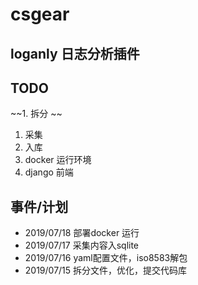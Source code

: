 # csgear
## loganly 日志分析插件


## TODO

~~1. 拆分 ~~
1. 采集
1. 入库
1. docker 运行环境
1. django 前端

## 事件/计划
* 2019/07/18 部署docker 运行
* 2019/07/17 采集内容入sqlite
* 2019/07/16  yaml配置文件，iso8583解包
* 2019/07/15  拆分文件，优化，提交代码库
